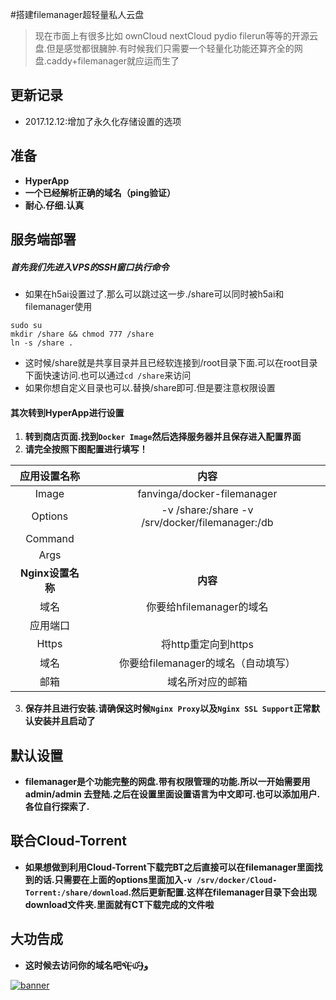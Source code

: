 #搭建filemanager超轻量私人云盘

> 现在市面上有很多比如 ownCloud nextCloud pydio filerun等等的开源云盘.但是感觉都很臃肿.有时候我们只需要一个轻量化功能还算齐全的网盘.caddy+filemanager就应运而生了

## 更新记录

- 2017.12.12:增加了永久化存储设置的选项

## 准备

* **HyperApp**
* **一个已经解析正确的域名（ping验证）**
* **耐心.仔细.认真**


## 服务端部署

##### 首先我们先进入VPS的SSH窗口执行命令

* 如果在h5ai设置过了.那么可以跳过这一步./share可以同时被h5ai和filemanager使用

```
sudo su
mkdir /share && chmod 777 /share
ln -s /share .
```

* 这时候/share就是共享目录并且已经软连接到/root目录下面.可以在root目录下面快速访问.也可以通过`cd /share`来访问
* 如果你想自定义目录也可以.替换/share即可.但是要注意权限设置


#### 其次转到HyperApp进行设置

1. **转到商店页面.找到`Docker Image`然后选择服务器并且保存进入配置界面**
2. **请完全按照下图配置进行填写！**

|    应用设置名称     |          内容          |
| :-----------: | :------------------: |
|     Image     | fanvinga/docker-filemanager |
|    Options    |   -v /share:/share  -v /srv/docker/filemanager:/db |
|    Command    |                      |
|     Args      |                      |
| **Nginx设置名称** |        **内容**        |
|      域名       |      你要给hfilemanager的域名      |
|     应用端口      |                      |
|     Https     |    将http重定向到https    |
|      域名       |   你要给filemanager的域名（自动填写）   |
|      邮箱       |       域名所对应的邮箱       |


3. **保存并且进行安装.请确保这时候`Nginx Proxy`以及`Nginx SSL Support`正常默认安装并且启动了**

## 默认设置

* **filemanager是个功能完整的网盘.带有权限管理的功能.所以一开始需要用 admin/admin 去登陆.之后在设置里面设置语言为中文即可.也可以添加用户.各位自行探索了.**

## 联合Cloud-Torrent

* **如果想做到利用Cloud-Torrent下载完BT之后直接可以在filemanager里面找到的话.只需要在上面的options里面加入`-v /srv/docker/Cloud-Torrent:/share/download`.然后更新配置.这样在filemanager目录下会出现download文件夹.里面就有CT下载完成的文件啦**

## 大功告成

* **这时候去访问你的域名吧٩(˃̶͈̀௰˂̶͈́)و**

<a href="https://vinga.tech"><img src="https://d.unlimit.fun/design/banner.png" alt="banner" target="_blank"></a>
